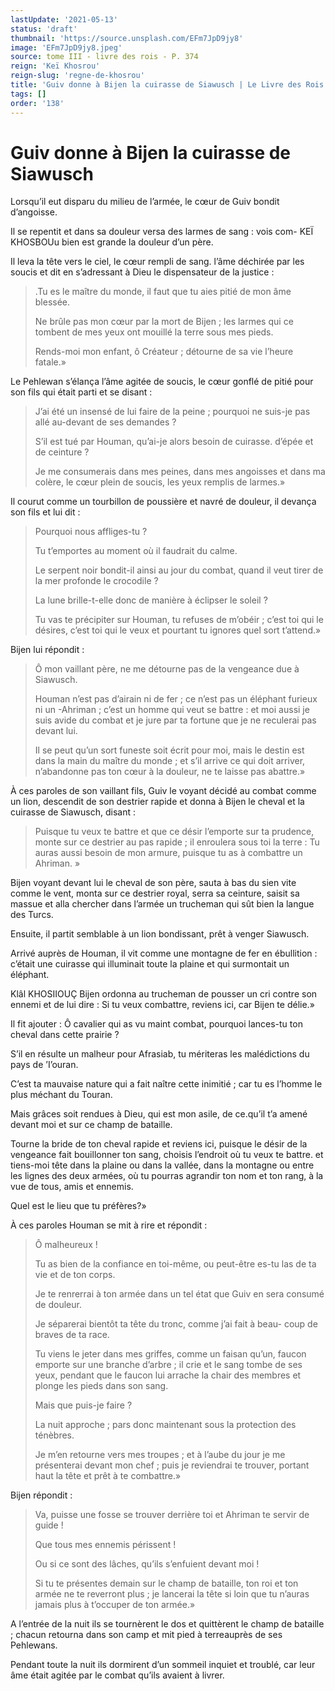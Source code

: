 ```yaml
---
lastUpdate: '2021-05-13'
status: 'draft'
thumbnail: 'https://source.unsplash.com/EFm7JpD9jy8'
image: 'EFm7JpD9jy8.jpeg'
source: tome III - livre des rois - P. 374
reign: 'Keï Khosrou'
reign-slug: 'regne-de-khosrou'
title: 'Guiv donne à Bijen la cuirasse de Siawusch | Le Livre des Rois | Shâhnâmeh'
tags: []
order: '138'
---
```


# Guiv donne à Bijen la cuirasse de Siawusch

Lorsqu’il eut disparu du milieu de l’armée, le cœur de Guiv bondit d’angoisse.

Il se repentit et dans sa douleur versa des larmes de sang : vois com-
KEÏ KHOSBOUu bien est grande la douleur d’un père.

Il leva la tête vers le ciel, le cœur rempli de sang. l’âme déchirée par les soucis et dit en s’adressant à Dieu le dispensateur de la justice :

> .Tu es le maître du monde, il faut que tu aies pitié de mon âme blessée.
>
> Ne brûle pas mon cœur par la mort de Bijen ; les larmes qui ce tombent de mes yeux ont mouillé la terre sous mes pieds.
>
> Rends-moi mon enfant, ô Créateur ; détourne de sa vie l’heure fatale.»

Le Pehlewan s’élança l’âme agitée de soucis, le cœur gonflé de pitié pour son fils qui était parti et se disant :

> J’ai été un insensé de lui faire de la peine ; pourquoi ne suis-je pas allé au-devant de ses demandes ?
>
> S’il est tué par Houman, qu’ai-je alors besoin de cuirasse. d’épée et de ceinture ?
>
> Je me consumerais dans mes peines, dans mes angoisses et dans ma colère, le cœur plein de soucis, les yeux remplis de larmes.»

Il courut comme un tourbillon de poussière et navré de douleur, il devança son fils et lui dit :

> Pourquoi nous affliges-tu ?
>
> Tu t’emportes au moment où il faudrait du calme.
>
> Le serpent noir bondit-il ainsi au jour du combat, quand il veut tirer de la mer profonde le crocodile ?
>
> La lune brille-t-elle donc de manière à éclipser le soleil ?
>
> Tu vas te précipiter sur Houman, tu refuses de m’obéir ; c’est toi qui le désires, c’est toi qui le veux et pourtant tu ignores quel sort t’attend.»

Bijen lui répondit :

> Ô mon vaillant père, ne me détourne pas de la vengeance due à Siawusch.
>
> Houman n’est pas d’airain ni de fer ; ce n’est pas un éléphant furieux ni un -Ahriman ; c’est un homme qui veut se battre : et moi aussi je suis avide du combat et je jure par ta fortune que je ne reculerai pas devant lui.
>
> Il se peut qu’un sort funeste soit écrit pour moi, mais le destin est dans la main du maître du monde ; et s’il arrive ce qui doit arriver, n’abandonne pas ton cœur à la douleur, ne te laisse pas abattre.»

À ces paroles de son vaillant fils, Guiv le voyant décidé au combat comme un lion, descendit de son destrier rapide et donna à Bijen le cheval et la cuirasse de Siawusch, disant :

> Puisque tu veux te battre et que ce désir l’emporte sur ta prudence, monte sur ce destrier au pas rapide ; il enroulera sous toi la terre : Tu auras aussi besoin de mon armure, puisque tu as à combattre un Ahriman. »

Bijen voyant devant lui le cheval de son père, sauta à bas du sien vite comme le vent, monta sur ce destrier royal, serra sa ceinture, saisit sa massue et alla chercher dans l’armée un trucheman qui sût bien la langue des Turcs.

Ensuite, il partit semblable à un lion bondissant, prêt à venger Siawusch.

Arrivé auprès de Houman, il vit comme une montagne de fer en ébullition : c’était une cuirasse qui illuminait toute la plaine et qui surmontait un éléphant.

Klâl KHOSIIOUÇ Bijen ordonna au trucheman de pousser un cri contre son ennemi et de lui dire : Si tu veux combattre, reviens ici, car Bijen te délie.»

Il fit ajouter : Ô cavalier qui as vu maint combat, pourquoi lances-tu ton cheval dans cette prairie ?

S’il en résulte un malheur pour Afrasiab, tu mériteras les malédictions du pays de ’I’ouran.

C’est ta mauvaise nature qui a fait naître cette inimitié ; car tu es l’homme le plus méchant du Touran.

Mais grâces soit rendues à Dieu, qui est mon asile, de ce.qu’il t’a amené devant moi et sur ce champ de bataille.

Tourne la bride de ton cheval rapide et reviens ici, puisque le désir de la vengeance fait bouillonner ton sang, choisis l’endroit où tu veux te battre. et tiens-moi tête dans la plaine ou dans la vallée, dans la montagne ou entre les lignes des deux armées, où tu pourras agrandir ton nom et ton rang, à la vue de tous, amis et ennemis.

Quel est le lieu que tu préfères?»

À ces paroles Houman se mit à rire et répondit :

> Ô malheureux !
>
> Tu as bien de la confiance en toi-même, ou peut-être es-tu las de ta vie et de ton corps.
>
> Je te renrerrai à ton armée dans un tel état que Guiv en sera consumé de douleur.
>
> Je séparerai bientôt ta tête du tronc, comme j’ai fait à beau-
> coup de braves de ta race.
>
> Tu viens le jeter dans mes griffes, comme un faisan qu’un, faucon emporte sur une branche d’arbre ; il crie et le sang
> tombe de ses yeux, pendant que le faucon lui arrache la chair des membres et plonge les pieds dans son sang.
>
> Mais que puis-je faire ?
>
> La nuit approche ; pars donc maintenant sous la protection des ténèbres.
>
> Je m’en retourne vers mes troupes ; et à l’aube du jour je me présenterai devant mon chef ; puis je reviendrai te trouver, portant haut la tête et prêt à te combattre.»

Bijen répondit :

> Va, puisse une fosse se trouver derrière toi et Ahriman te servir de guide !
>
> Que tous mes ennemis périssent !
>
> Ou si ce sont des lâches, qu’ils s’enfuient devant moi !
>
> Si tu te présentes demain sur le champ de bataille, ton roi et ton armée ne te reverront plus ; je lancerai la tête si loin que tu n’auras jamais plus à t’occuper de ton armée.»

A l’entrée de la nuit ils se tournèrent le dos et quittèrent le champ de bataille ; chacun retourna dans son camp et mit pied à terreauprès de ses Pehlewans.

Pendant toute la nuit ils dormirent d’un sommeil inquiet et troublé, car leur âme était agitée par le combat qu’ils avaient à livrer.
